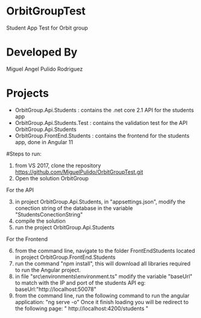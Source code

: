 # OrbitGroupTest
Student App Test for Orbit group

# Developed By
Miguel Angel Pulido Rodriguez

# Projects
- OrbitGroup.Api.Students : contains the .net core 2.1 API for the students app
- OrbitGroup.Api.Students.Test : contains the validation test for the API OrbitGroup.Api.Students
- OrbitGroup.FrontEnd.Students : contains the frontend for the students app, done in Angular 11

#Steps to run:
1. from VS 2017, clone the repository https://github.com/MiguelPulido/OrbitGroupTest.git
2. Open the solution OrbitGroup

For the API

3. in project OrbitGroup.Api.Students, in "appsettings.json", modify the conection string of the database in the variable "StudentsConectionString"
4. compile the solution
5. run the project OrbitGroup.Api.Students

For the Frontend

6. from the command line, navigate to the folder FrontEndStudents located in project OrbitGroup.FrontEnd.Students
7. run the command "npm install", this will download all libraries required to run the Angular project.
8. in file "src\environments\environment.ts" modify the variable "baseUrl" to match with the IP and port of the students API
eg: 
baseUrl:"http://localhost:50078"
9. from the command line, run the following command to run the angular application:
"ng serve -o"
Once it finish loading you will be redirect to the following page:
"
http://localhost:4200/students
"

